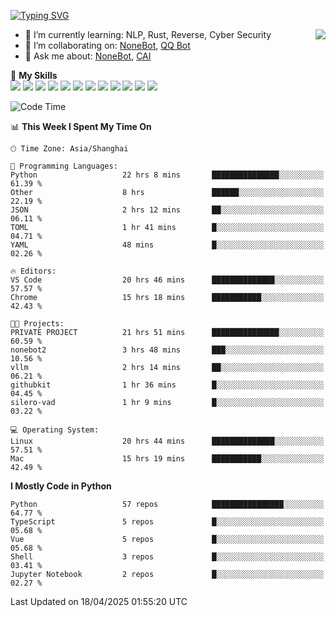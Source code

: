 [![Typing SVG](https://readme-typing-svg.herokuapp.com?size=25&duration=2500&color=8C43EA&vCenter=true&width=200&height=40&lines=Hi+there+%F0%9F%91%8B%F0%9F%8F%BB;I'm+yanyongyu)](https://git.io/typing-svg)

<a href="#">
  <img align="right" src="https://github-readme-stats.vercel.app/api?username=yanyongyu&count_private=true&show_icons=true&bg_color=15,f2f7fd,E0EAFC" />
</a>

- 🌱 I’m currently learning: NLP, Rust, Reverse, Cyber Security
- 👯 I’m collaborating on: [NoneBot](https://github.com/nonebot), [QQ Bot](https://github.com/Mrs4s/go-cqhttp)
- 💬 Ask me about: [NoneBot](https://github.com/nonebot), [CAI](https://github.com/cscs181/CAI)

🌟 **My Skills**  
![](https://img.shields.io/badge/-Python-3e74a2?style=flat-square&logo=Python&logoColor=fff)
![](https://img.shields.io/badge/-TypeScript-3178C6?style=flat-square&logo=TypeScript&logoColor=fff)
![](https://img.shields.io/badge/-Vue-4fc08d?style=flat-square&logo=Vue.js&logoColor=fff)
![](https://img.shields.io/badge/-React-2d98ce?style=flat-square&logo=React&logoColor=fff)
![](https://img.shields.io/badge/-FastAPI-009688?style=flat-square&logo=FastAPI&logoColor=fff)
![](https://img.shields.io/badge/-Linux-000000?style=flat-square&logo=Linux&logoColor=fff)
![](https://img.shields.io/badge/-Docker-2496ED?style=flat-square&logo=Docker&logoColor=fff)
![](https://img.shields.io/badge/-Kubernetes-326CE5?style=flat-square&logo=Kubernetes&logoColor=fff)
![](https://img.shields.io/badge/-GitHub%20Actions-2088FF?style=flat-square&logo=GitHubActions&logoColor=fff)
![](https://img.shields.io/badge/-PostgreSQL-4169E1?style=flat-square&logo=PostgreSQL&logoColor=fff)
![](https://img.shields.io/badge/-Redis-DC382D?style=flat-square&logo=Redis&logoColor=fff)
![](https://img.shields.io/badge/-MongoDB-47A248?style=flat-square&logo=MongoDB&logoColor=fff)

<!--START_SECTION:waka-->
![Code Time](http://img.shields.io/badge/Code%20Time-7%2C490%20hrs%2017%20mins-blue)

📊 **This Week I Spent My Time On** 

```text
🕑︎ Time Zone: Asia/Shanghai

💬 Programming Languages: 
Python                   22 hrs 8 mins       ███████████████░░░░░░░░░░   61.39 % 
Other                    8 hrs               ██████░░░░░░░░░░░░░░░░░░░   22.19 % 
JSON                     2 hrs 12 mins       ██░░░░░░░░░░░░░░░░░░░░░░░   06.11 % 
TOML                     1 hr 41 mins        █░░░░░░░░░░░░░░░░░░░░░░░░   04.71 % 
YAML                     48 mins             █░░░░░░░░░░░░░░░░░░░░░░░░   02.26 % 

🔥 Editors: 
VS Code                  20 hrs 46 mins      ██████████████░░░░░░░░░░░   57.57 % 
Chrome                   15 hrs 18 mins      ███████████░░░░░░░░░░░░░░   42.43 % 

🐱‍💻 Projects: 
PRIVATE PROJECT          21 hrs 51 mins      ███████████████░░░░░░░░░░   60.59 % 
nonebot2                 3 hrs 48 mins       ███░░░░░░░░░░░░░░░░░░░░░░   10.56 % 
vllm                     2 hrs 14 mins       ██░░░░░░░░░░░░░░░░░░░░░░░   06.21 % 
githubkit                1 hr 36 mins        █░░░░░░░░░░░░░░░░░░░░░░░░   04.45 % 
silero-vad               1 hr 9 mins         █░░░░░░░░░░░░░░░░░░░░░░░░   03.22 % 

💻 Operating System: 
Linux                    20 hrs 44 mins      ██████████████░░░░░░░░░░░   57.51 % 
Mac                      15 hrs 19 mins      ███████████░░░░░░░░░░░░░░   42.49 % 
```

**I Mostly Code in Python** 

```text
Python                   57 repos            ████████████████░░░░░░░░░   64.77 % 
TypeScript               5 repos             █░░░░░░░░░░░░░░░░░░░░░░░░   05.68 % 
Vue                      5 repos             █░░░░░░░░░░░░░░░░░░░░░░░░   05.68 % 
Shell                    3 repos             █░░░░░░░░░░░░░░░░░░░░░░░░   03.41 % 
Jupyter Notebook         2 repos             █░░░░░░░░░░░░░░░░░░░░░░░░   02.27 % 
```




 Last Updated on 18/04/2025 01:55:20 UTC
<!--END_SECTION:waka-->
